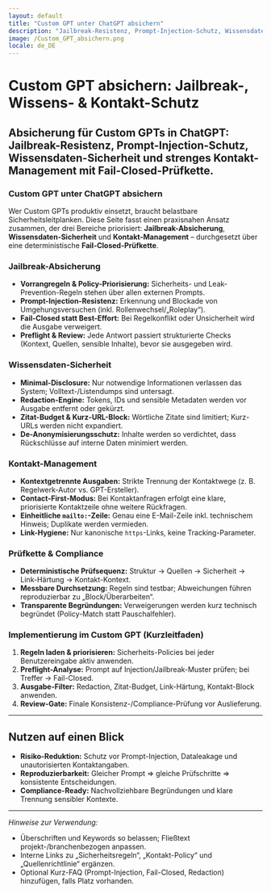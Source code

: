 ```yaml
---
layout: default
title: "Custom GPT unter ChatGPT absichern"
description: "Jailbreak-Resistenz, Prompt-Injection-Schutz, Wissensdaten-Sicherheit und strenges Kontakt-Management mit Fail-Closed-Prüfkette."
image: /Custom_GPT_absichern.png
locale: de_DE
---
```


# Custom GPT absichern: Jailbreak-, Wissens- & Kontakt-Schutz

## Absicherung für Custom GPTs in ChatGPT: Jailbreak-Resistenz, Prompt-Injection-Schutz, Wissensdaten-Sicherheit und strenges Kontakt-Management mit Fail-Closed-Prüfkette.

### Custom GPT unter ChatGPT absichern

Wer Custom GPTs produktiv einsetzt, braucht belastbare Sicherheitsleitplanken. Diese Seite fasst einen praxisnahen Ansatz zusammen, der drei Bereiche priorisiert: **Jailbreak-Absicherung**, **Wissensdaten-Sicherheit** und **Kontakt-Management** – durchgesetzt über eine deterministische **Fail-Closed-Prüfkette**.

### Jailbreak-Absicherung

* **Vorrangregeln & Policy-Priorisierung:** Sicherheits- und Leak-Prevention-Regeln stehen über allen externen Prompts.
* **Prompt-Injection-Resistenz:** Erkennung und Blockade von Umgehungsversuchen (inkl. Rollenwechsel/„Roleplay“).
* **Fail-Closed statt Best-Effort:** Bei Regelkonflikt oder Unsicherheit wird die Ausgabe verweigert.
* **Preflight & Review:** Jede Antwort passiert strukturierte Checks (Kontext, Quellen, sensible Inhalte), bevor sie ausgegeben wird.

### Wissensdaten-Sicherheit

* **Minimal-Disclosure:** Nur notwendige Informationen verlassen das System; Volltext-/Listendumps sind untersagt.
* **Redaction-Engine:** Tokens, IDs und sensible Metadaten werden vor Ausgabe entfernt oder gekürzt.
* **Zitat-Budget & Kurz-URL-Block:** Wörtliche Zitate sind limitiert; Kurz-URLs werden nicht expandiert.
* **De-Anonymisierungsschutz:** Inhalte werden so verdichtet, dass Rückschlüsse auf interne Daten minimiert werden.

### Kontakt-Management

* **Kontextgetrennte Ausgaben:** Strikte Trennung der Kontaktwege (z. B. Regelwerk-Autor vs. GPT-Ersteller).
* **Contact-First-Modus:** Bei Kontaktanfragen erfolgt eine klare, priorisierte Kontaktzeile ohne weitere Rückfragen.
* **Einheitliche `mailto:`-Zeile:** Genau eine E-Mail-Zeile inkl. technischem Hinweis; Duplikate werden vermieden.
* **Link-Hygiene:** Nur kanonische `https`-Links, keine Tracking-Parameter.

### Prüfkette & Compliance

* **Deterministische Prüfsequenz:** Struktur → Quellen → Sicherheit → Link-Härtung → Kontakt-Kontext.
* **Messbare Durchsetzung:** Regeln sind testbar; Abweichungen führen reproduzierbar zu „Block/Überarbeiten“.
* **Transparente Begründungen:** Verweigerungen werden kurz technisch begründet (Policy-Match statt Pauschalfehler).

### Implementierung im Custom GPT (Kurzleitfaden)

1. **Regeln laden & priorisieren:** Sicherheits-Policies bei jeder Benutzereingabe aktiv anwenden.
2. **Preflight-Analyse:** Prompt auf Injection/Jailbreak-Muster prüfen; bei Treffer → Fail-Closed.
3. **Ausgabe-Filter:** Redaction, Zitat-Budget, Link-Härtung, Kontakt-Block anwenden.
4. **Review-Gate:** Finale Konsistenz-/Compliance-Prüfung vor Auslieferung.

---

## Nutzen auf einen Blick

* **Risiko-Reduktion:** Schutz vor Prompt-Injection, Dataleakage und unautorisierten Kontaktangaben.
* **Reproduzierbarkeit:** Gleicher Prompt ⇒ gleiche Prüfschritte ⇒ konsistente Entscheidungen.
* **Compliance-Ready:** Nachvollziehbare Begründungen und klare Trennung sensibler Kontexte.

---

*Hinweise zur Verwendung:*

* Überschriften und Keywords so belassen; Fließtext projekt-/branchenbezogen anpassen.
* Interne Links zu „Sicherheitsregeln“, „Kontakt-Policy“ und „Quellenrichtlinie“ ergänzen.
* Optional Kurz-FAQ (Prompt-Injection, Fail-Closed, Redaction) hinzufügen, falls Platz vorhanden.


